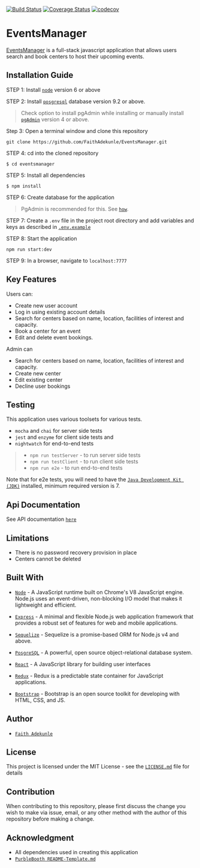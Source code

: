[![Build Status](https://travis-ci.org/FaithAdekunle/EventsManager.svg?branch=develop)](https://travis-ci.org/FaithAdekunle/EventsManager)
[![Coverage Status](https://coveralls.io/repos/github/FaithAdekunle/EventsManager/badge.svg?branch=develop)](https://coveralls.io/github/FaithAdekunle/EventsManager?branch=develop)
[![codecov](https://codecov.io/gh/FaithAdekunle/EventsManager/branch/develop/graph/badge.svg)](https://codecov.io/gh/FaithAdekunle/EventsManager)
# EventsManager
[EventsManager](https://andela-events-manager.herokuapp.com) is a full-stack javascript application that allows users search and book centers to host their upcoming events.
## Installation Guide
STEP 1: Install [`node`](https://nodejs.org/en/) version 6 or above

STEP 2: Install [`posgresql`](https://www.postgresql.org/) database version 9.2 or above.
> Check option to install pgAdmin while installing or manually install [`pgAdmin`](https://www.pgadmin.org/) version 4 or above.

Step 3: Open a terminal window and clone this repository

```
git clone https://github.com/FaithAdekunle/EventsManager.git
```
STEP 4: cd into the cloned repository
```
$ cd eventsmanager
```
STEP 5: Install all dependencies
```
$ npm install
```
STEP 6: Create database for the application
> PgAdmin is recommended for this. See [`how`](https://www.enterprisedb.com/resources/webinars/how-create-postgres-database-using-pgadmin).

STEP 7: Create a `.env` file in the project root directory and add variables and keys as described in [`.env.example`](https://github.com/FaithAdekunle/EventsManager/blob/feature/%23158056774/readme/.env.example)

STEP 8: Start the application
```
npm run start:dev
```
STEP 9: In a browser, navigate to `localhost:7777`
## Key Features
Users can:
+ Create new user account
+ Log in using existing account details
+ Search for centers based on name, location, facilities of interest and capacity.
+ Book a center for an event
+ Edit and delete event bookings.

Admin can
+ Search for centers based on name, location, facilities of interest and capacity.
+ Create new center
+ Edit existing center
+ Decline user bookings

## Testing
This application uses various toolsets for various tests.

+ `mocha` and `chai` for server side tests
+ `jest` and `enzyme` for client side tests and
+ `nightwatch` for end-to-end tests

> - `npm run testServer` - to run server side tests
> - `npm run testClient` - to run client side tests
> - `npm run e2e` - to run end-to-end tests

Note that for e2e tests, you will need to have the [`Java Development Kit (JDK)`](http://www.oracle.com/technetwork/java/javase/downloads/index.html) installed, minimum required version is 7.

## Api Documentation
See API documentation [`here`](https://andela-events-manager.herokuapp.com/docs)



## Limitations
+ There is no password recovery provision in place
+ Centers cannot be deleted

## Built With
+ [`Node`](https://www.nodejs.org) - A JavaScript runtime built on Chrome's V8 JavaScript engine. Node.js uses an event-driven, non-blocking I/O model that makes it lightweight and efficient.

+ [`Express`](https://www.expressjs.com) - A minimal and flexible Node.js web application framework that provides a robust set of features for web and mobile applications.

+ [`Sequelize`](http://www.docs.sequelizejs.com) - Sequelize is a promise-based ORM for Node.js v4 and above.

+ [`PosgreSQL`](https://www.postgresql.org/) - A powerful, open source object-relational database system.

+ [`React`](https://www.reactjs.com) - A JavaScript library for building user interfaces

+ [`Redux`](https://redux.js.org/) - Redux is a predictable state container for JavaScript applications.
+ [`Bootstrap`](https://getbootstrap.com/) - Bootstrap is an open source toolkit for developing with HTML, CSS, and JS.

## Author
+ [`Faith Adekunle`](https://github.com/FaithAdekunle)

## License
This project is licensed under the MIT License - see the [`LICENSE.md`](https://github.com/FaithAdekunle/EventsManager/blob/feature/%23158056774/readme/LICENSE.md) file for details

## Contribution
When contributing to this repository, please first discuss the change you wish to make via issue, email, or any other method with the author of this repository before making a change.

## Acknowledgment
+ All dependencies used in creating this application
+ [`PurbleBooth README-Template.md`](https://gist.github.com/PurpleBooth/109311bb0361f32d87a2)

